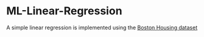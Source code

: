 # ML-Linear-Regression
A simple linear regression is implemented using the [Boston Housing dataset](https://archive.ics.uci.edu/ml/machine-learning-databases/housing/housing.data)
